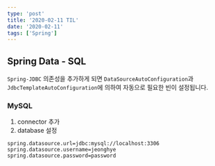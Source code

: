 ```yaml
---
type: 'post'
title: '2020-02-11 TIL'
date: '2020-02-11'
tags: ['Spring']
---
```


## Spring Data - SQL

`Spring-JDBC` 의존성을 추가하게 되면 `DataSourceAutoConfiguration`과 `JdbcTemplateAutoConfiguration`에 의하여 자동으로 필요한 빈이 설정됩니다.

### MySQL

1. connector 추가
2. database 설정

```properties
spring.datasource.url=jdbc:mysql://localhost:3306
spring.datasource.username=jeonghye
spring.datasource.password=password
```
